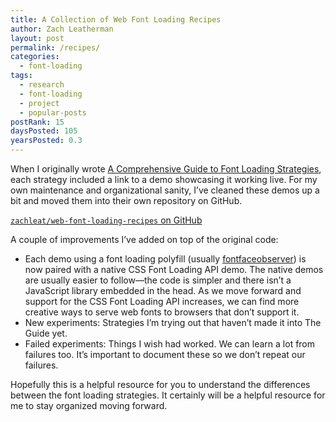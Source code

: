 ```yaml
---
title: A Collection of Web Font Loading Recipes
author: Zach Leatherman
layout: post
permalink: /recipes/
categories:
  - font-loading
tags:
  - research
  - font-loading
  - project
  - popular-posts
postRank: 15
daysPosted: 105
yearsPosted: 0.3
---
```


When I originally wrote [A Comprehensive Guide to Font Loading Strategies](/web/comprehensive-webfonts/), each strategy included a link to a demo showcasing it working live. For my own maintenance and organizational sanity, I’ve cleaned these demos up a bit and moved them into their own repository on GitHub.

<p class="primarylink"><a href="https://github.com/zachleat/web-font-loading-recipes"><code>zachleat/web-font-loading-recipes</code> on GitHub</a></p>

A couple of improvements I’ve added on top of the original code:

* Each demo using a font loading polyfill (usually [fontfaceobserver](https://github.com/bramstein/fontfaceobserver)) is now paired with a native CSS Font Loading API demo. The native demos are usually easier to follow—the code is simpler and there isn’t a JavaScript library embedded in the head. As we move forward and support for the CSS Font Loading API increases, we can find more creative ways to serve web fonts to browsers that don’t support it.
* New experiments: Strategies I’m trying out that haven’t made it into The Guide yet.
* Failed experiments: Things I wish had worked. We can learn a lot from failures too. It’s important to document these so we don’t repeat our failures.

Hopefully this is a helpful resource for you to understand the differences between the font loading strategies. It certainly will be a helpful resource for me to stay organized moving forward.
